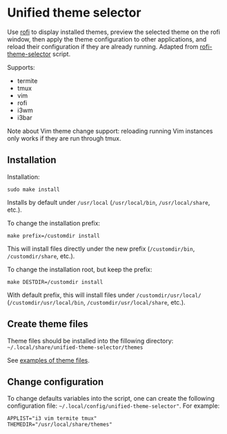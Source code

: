 
# Unified theme selector

Use [rofi](https://github.com/DaveDavenport/rofi) to display installed themes,
preview the selected theme on the rofi window, then apply the theme
configuration to other applications, and reload their configuration if they are
already running.  Adapted from
[rofi-theme-selector](https://github.com/DaveDavenport/rofi/blob/next/script/rofi-theme-selector)
script.

Supports:
- termite
- tmux
- vim
- rofi
- i3wm
- i3bar

Note about Vim theme change support: reloading running Vim instances only works
if they are run through tmux.

## Installation

Installation:
```
sudo make install
```

Installs by default under `/usr/local` (`/usr/local/bin`, `/usr/local/share`,
etc.).

To change the installation prefix:
```
make prefix=/customdir install
```
This will install files directly under the new prefix (`/customdir/bin`,
`/customdir/share`, etc.).

To change the installation root, but keep the prefix:
```
make DESTDIR=/customdir install
```
With default prefix, this will install files under `/customdir/usr/local/`
(`/customdir/usr/local/bin`, `/customdir/usr/local/share`, etc.).

## Create theme files

Theme files should be installed into the fillowing directory:
`~/.local/share/unified-theme-selector/themes`

See [examples of theme
files](https://github.com/mrimbault/mr_systemconf/tree/master/themes).

## Change configuration

To change defaults variables into the script, one can create the following
configuration file: `~/.local/config/unified-theme-selector"`.  For example:
~~~
APPLIST="i3 vim termite tmux"
THEMEDIR="/usr/local/share/themes"
~~~


